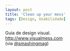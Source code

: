 ```yaml
---
layout: post
title: 'Clean up your mess'
tags: [Design, Usabilidade]
---
```


Guia de design visual.<br>
<http://www.visualmess.com><br>
(via [@smashingmag](https://twitter.com/smashingmag/status/395095176802074624))

